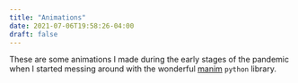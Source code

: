 ```yaml
---
title: "Animations"
date: 2021-07-06T19:58:26-04:00
draft: false
---
```


These are some animations I made during the early stages of the pandemic when I started messing around with the wonderful [manim](https://www.manim.community/) ```python``` library.